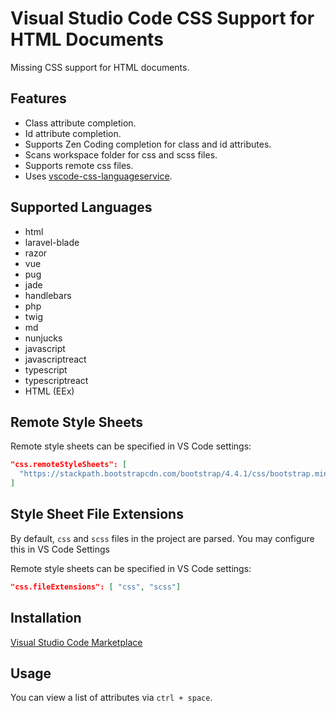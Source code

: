 # Visual Studio Code CSS Support for HTML Documents

Missing CSS support for HTML documents.

## Features

- Class attribute completion.
- Id attribute completion.
- Supports Zen Coding completion for class and id attributes.
- Scans workspace folder for css and scss files.
- Supports remote css files.
- Uses [vscode-css-languageservice](https://github.com/Microsoft/vscode-css-languageservice).

## Supported Languages

- html
- laravel-blade
- razor
- vue
- pug
- jade
- handlebars
- php
- twig
- md
- nunjucks
- javascript
- javascriptreact
- typescript
- typescriptreact
- HTML (EEx)

## Remote Style Sheets

Remote style sheets can be specified in VS Code settings:

```json
"css.remoteStyleSheets": [
  "https://stackpath.bootstrapcdn.com/bootstrap/4.4.1/css/bootstrap.min.css"
]
```

## Style Sheet File Extensions

By default, `css` and `scss` files in the project are parsed. You may configure this in VS Code Settings

Remote style sheets can be specified in VS Code settings:

```json
"css.fileExtensions": [ "css", "scss"]
```

## Installation

[Visual Studio Code Marketplace](https://marketplace.visualstudio.com/items?itemName=ecmel.vscode-html-css)

## Usage

You can view a list of attributes via `ctrl + space`.
